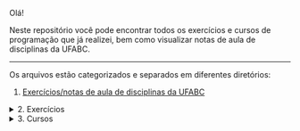Olá!  

Neste repositório você pode encontrar todos os exercícios e cursos de programação que já realizei, bem como visualizar notas de aula de disciplinas da UFABC.

---
Os arquivos estão categorizados e separados em diferentes diretórios:
<!-- Primeiro tópico -->
1. <a href="https://github.com/Bruno-Gallani/exercicios_programacao/tree/main/UFABC" target="_blank">Exercícios/notas de aula de disciplinas da UFABC</a>

<!-- Segundo tópico -->
<details>
  <summary>2. Exercícios</summary> <br>
  • <a href="https://github.com/Bruno-Gallani/exercicios_cursos_anotacoes/tree/main/exercicios/livres" target="_blank">Livres</a> <br>
  • <a href="https://github.com/Bruno-Gallani/exercicios_cursos_anotacoes/tree/main/exercicios/beecrowd" target="_blank">Beecrowd</a> <br>
  • <a href="https://github.com/Bruno-Gallani/exercicios_cursos_anotacoes/tree/main/exercicios/hackerrank" target="_blank">Hackerrank</a> <br>
  • <a href="https://github.com/Bruno-Gallani/exercicios_cursos_anotacoes/tree/main/exercicios/leetcode" target="_blank">Leetcode</a> :construction:
  
</details>

<!-- Terceiro tópico -->
<details>
<summary>3. Cursos</summary> <br>
  <details>
    <summary>3.1. Coursera</summary> <br>
      <details>
        <summary>
          <a href="https://github.com/Bruno-Gallani/exercicios_cursos_anotacoes/tree/main/cursos/Coursera/Introdu%C3%A7%C3%A3o%20%C3%A0%20Ci%C3%AAncia%20da%20Computa%C3%A7%C3%A3o%20(parte%201)" target="_blank">Introdução à Ciência da Computação (parte 1)</a>
        </summary>
        <br>
        <div>
          <a href = 'https://www.coursera.org/learn/ciencia-computacao-python-conceitos'>
            <img src = 'https://img.shields.io/badge/Coursera-0056D2?style=for-the-badge&logo=Coursera&logoColor=white' />
          </a>
        </div>
        <p>
O curso de <a href = 'https://www.coursera.org/learn/ciencia-computacao-python-conceitos'>Introdução à Ciência da Computação (parte 1)</a> é destinado aos alunos regulares da Universidade de São Paulo e a todos os demais interessados em aprender não só a programar em Python mas também os conceitos básicos da Ciência da Computação!
          
O objetivo principal do curso é desenvolver o raciocínio aplicado à formulação e resolução de problemas computacionais.

Ao término do curso, o aluno estará capacitado para escrever pequenos programas em Python e prosseguir para a parte 2 do curso. 
</p>
</details>

  <details>
    <summary>
      <a href="https://github.com/Bruno-Gallani/exercicios_cursos_anotacoes/tree/main/cursos/Coursera/Introdu%C3%A7%C3%A3o%20%C3%A0%20Ci%C3%AAncia%20da%20Computa%C3%A7%C3%A3o%20(parte%202)" target="_blank">Introdução à Ciência da Computação (parte 2)</a>
    </summary>
  <br>
    <div>
      <a href = 'https://www.coursera.org/learn/ciencia-computacao-python-conceitos-2'>
        <img src = 'https://img.shields.io/badge/Coursera-0056D2?style=for-the-badge&logo=Coursera&logoColor=white' />
      </a>
    </div>
    <p>
O curso de <a href = 'https://www.coursera.org/learn/ciencia-computacao-python-conceitos-2'>Introdução à Ciência da Computação (parte 2)</a> é destinado aos alunos regulares da Universidade de São Paulo e a todos os demais interessados em aprender não só a programar em Python mas também os conceitos básicos da Ciência da Computação!
          
O objetivo principal do curso é desenvolver o raciocínio aplicado à formulação e resolução de problemas computacionais.

Ao término do curso, o aluno estará capacitado para escrever pequenos programas em Python e prosseguir para a parte 2 do curso. </p>
      </details>
  </details>

  <details>
    <summary>3.2. Bootcamps</summary>
    <details>
      <summary>DIO</summary>
      <details>
        <summary>Santander</summary>
          • <a href="https://github.com/Bruno-Gallani/exercicios_cursos_anotacoes/tree/main/cursos/DIO%20-%20Bootcamps/Santander%20-%20Ci%C3%AAncia%20de%20Dados%20com%20Python%20(2023)" target="_blank">Ciência de dados com Python</a>
      </details>
    </details>
</details>
